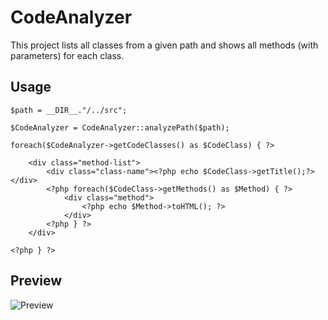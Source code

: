 # CodeAnalyzer

This project lists all classes from a given path and shows all methods (with parameters) for each class.

## Usage
```
$path = __DIR__."/../src";

$CodeAnalyzer = CodeAnalyzer::analyzePath($path);

foreach($CodeAnalyzer->getCodeClasses() as $CodeClass) { ?>

    <div class="method-list">
        <div class="class-name"><?php echo $CodeClass->getTitle();?></div>
        <?php foreach($CodeClass->getMethods() as $Method) { ?>
            <div class="method">
                <?php echo $Method->toHTML(); ?>
            </div>
        <?php } ?>
    </div>
    
<?php } ?>
``` 
## Preview
![Preview](https://i.ibb.co/TqGJsLM/pifunwu.png)
